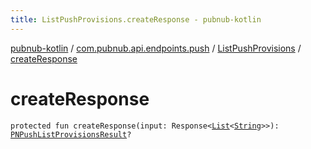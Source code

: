```yaml
---
title: ListPushProvisions.createResponse - pubnub-kotlin
---
```


[pubnub-kotlin](../../index.html) / [com.pubnub.api.endpoints.push](../index.html) / [ListPushProvisions](index.html) / [createResponse](./create-response.html)

# createResponse

`protected fun createResponse(input: Response<`[`List`](https://kotlinlang.org/api/latest/jvm/stdlib/kotlin.collections/-list/index.html)`<`[`String`](https://kotlinlang.org/api/latest/jvm/stdlib/kotlin/-string/index.html)`>>): `[`PNPushListProvisionsResult`](../../com.pubnub.api.models.consumer.push/-p-n-push-list-provisions-result/index.html)`?`